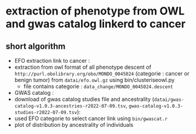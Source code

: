 # extraction of phenotype from OWL and gwas catalog linkerd to cancer 
## short algorithm
* EFO extraction link to cancer : 
 * extraction from owl format of all phenotype descent of `http://purl.obolibrary.org/obo/MONDO_0045024` (categorie : cancer or benign tumor) from `datai/efo.owl.gz` using bin/clusteriseowl.py
   * file contains categorie : `data_change/MONDO_0045024.descent`
* GWAS catalog :
 * download of gwas catalog studies file and  ancestrality (`datai/gwas-catalog-v1.0.3-ancestries-r2022-07-09.tsv`, `gwas-catalog-v1.0.3-studies-r2022-07-09.tsv`):
 * used EFO categorie to select cancer link   using `bin/gwascat.r`
 * plot of distribution by ancestrality of individuals


